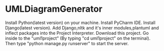 # UMLDiagramGenerator

Install Python(latest version) on your machine. Install PyCharm IDE. Install Django(latest version). Add Django,nltk and it's inner modules,plantuml and inflect packages into the Project Interpreter. Download this project. Go inside to the "uml1project" (By typing "cd uml1project" on the terminal). Then type "python manage.py runserver" to start the server.
